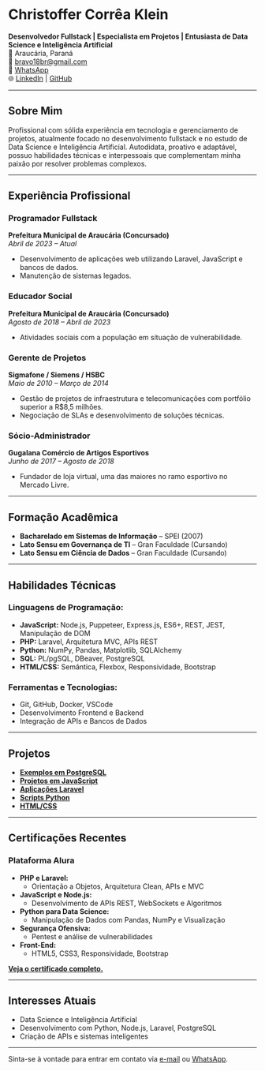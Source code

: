 # Christoffer Corrêa Klein

**Desenvolvedor Fullstack | Especialista em Projetos | Entusiasta de Data Science e Inteligência Artificial**  
📍 Araucária, Paraná  
📧 [bravo18br@gmail.com](mailto:bravo18br@gmail.com)  
📱 [WhatsApp](https://wa.me/5541984191656)  
🌐 [LinkedIn](https://www.linkedin.com/in/christoffer-klein-36b0b822) | [GitHub](https://github.com/bravo18br)  

---

## Sobre Mim
Profissional com sólida experiência em tecnologia e gerenciamento de projetos, atualmente focado no desenvolvimento fullstack e no estudo de Data Science e Inteligência Artificial. Autodidata, proativo e adaptável, possuo habilidades técnicas e interpessoais que complementam minha paixão por resolver problemas complexos.

---

## Experiência Profissional

### **Programador Fullstack**  
**Prefeitura Municipal de Araucária (Concursado)**  
*Abril de 2023 – Atual*  
- Desenvolvimento de aplicações web utilizando Laravel, JavaScript e bancos de dados.  
- Manutenção de sistemas legados.  

### **Educador Social**  
**Prefeitura Municipal de Araucária (Concursado)**  
*Agosto de 2018 – Abril de 2023*  
- Atividades sociais com a população em situação de vulnerabilidade.  

### **Gerente de Projetos**  
**Sigmafone / Siemens / HSBC**  
*Maio de 2010 – Março de 2014*  
- Gestão de projetos de infraestrutura e telecomunicações com portfólio superior a R$8,5 milhões.  
- Negociação de SLAs e desenvolvimento de soluções técnicas.  

### **Sócio-Administrador**  
**Gugalana Comércio de Artigos Esportivos**  
*Junho de 2017 – Agosto de 2018*  
- Fundador de loja virtual, uma das maiores no ramo esportivo no Mercado Livre.  

---

## Formação Acadêmica
- **Bacharelado em Sistemas de Informação** – SPEI (2007)  
- **Lato Sensu em Governança de TI** – Gran Faculdade (Cursando)  
- **Lato Sensu em Ciência de Dados** – Gran Faculdade (Cursando)  

---

## Habilidades Técnicas

### **Linguagens de Programação:**
- **JavaScript:** Node.js, Puppeteer, Express.js, ES6+, REST, JEST, Manipulação de DOM  
- **PHP:** Laravel, Arquitetura MVC, APIs REST  
- **Python:** NumPy, Pandas, Matplotlib, SQLAlchemy  
- **SQL:** PL/pgSQL, DBeaver, PostgreSQL  
- **HTML/CSS:** Semântica, Flexbox, Responsividade, Bootstrap  

### **Ferramentas e Tecnologias:**
- Git, GitHub, Docker, VSCode  
- Desenvolvimento Frontend e Backend  
- Integração de APIs e Bancos de Dados  

---

## Projetos
- [**Exemplos em PostgreSQL**](https://github.com/bravo18br/bravo18br/tree/main/SQL/Postgre)  
- [**Projetos em JavaScript**](https://github.com/bravo18br/bravo18br/tree/main/JavaScript)  
- [**Aplicações Laravel**](https://github.com/bravo18br/bravo18br/tree/main/PHP/Laravel)  
- [**Scripts Python**](https://github.com/bravo18br/bravo18br/tree/main/Python)  
- [**HTML/CSS**](https://github.com/bravo18br/bravo18br/tree/main/HTML5)  

---

## Certificações Recentes

### **Plataforma Alura**
- **PHP e Laravel:**  
  - Orientação a Objetos, Arquitetura Clean, APIs e MVC  
- **JavaScript e Node.js:**  
  - Desenvolvimento de APIs REST, WebSockets e Algoritmos  
- **Python para Data Science:**  
  - Manipulação de Dados com Pandas, NumPy e Visualização  
- **Segurança Ofensiva:**  
  - Pentest e análise de vulnerabilidades  
- **Front-End:**  
  - HTML5, CSS3, Responsividade, Bootstrap  

[**Veja o certificado completo.**](https://cursos.alura.com.br/user/bravo18br/fullCertificate/d1aebbde7973c38cf9af7581017a3431)

---

## Interesses Atuais
- Data Science e Inteligência Artificial  
- Desenvolvimento com Python, Node.js, Laravel, PostgreSQL  
- Criação de APIs e sistemas inteligentes  

---

Sinta-se à vontade para entrar em contato via [e-mail](mailto:bravo18br@gmail.com) ou [WhatsApp](https://wa.me/5541984191656).
